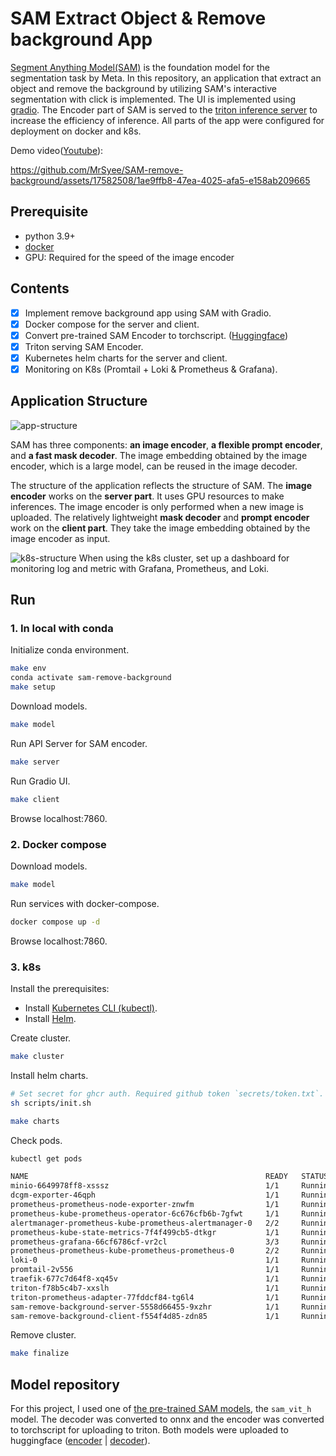 # SAM Extract Object & Remove background App
[Segment Anything Model(SAM)](https://github.com/facebookresearch/segment-anything) is the foundation model for the segmentation task by Meta.
In this repository, an application that extract an object and remove the background by utilizing SAM's interactive segmentation with click is implemented. The UI is implemented using [gradio](https://gradio.app/).
The Encoder part of SAM is served to the [triton inference server](https://github.com/triton-inference-server/server) to increase the efficiency of inference.
All parts of the app were configured for deployment on docker and k8s.

Demo video([Youtube](https://youtu.be/R3BP1GmKroA)):

https://github.com/MrSyee/SAM-remove-background/assets/17582508/1ae9ffb8-47ea-4025-afa5-e158ab209665

## Prerequisite
- python 3.9+
- [docker](https://www.docker.com/)
- GPU: Required for the speed of the image encoder

## Contents
- [x] Implement remove background app using SAM with Gradio.
- [x] Docker compose for the server and client.
- [x] Convert pre-trained SAM Encoder to torchscript. ([Huggingface](https://huggingface.co/khsyee/sam-vit-h-encoder-torchscript/tree/main))
- [x] Triton serving SAM Encoder.
- [x] Kubernetes helm charts for the server and client.
- [x] Monitoring on K8s (Promtail + Loki & Prometheus & Grafana).

## Application Structure
![app-structure](https://github.com/MrSyee/SAM-remove-background/assets/17582508/97ac20d0-a083-499b-bdde-5a3e8b5c662a)

SAM has three components: **an image encoder**, **a flexible prompt encoder**, and **a fast mask decoder**. The image embedding obtained by the image encoder, which is a large model, can be reused in the image decoder.

The structure of the application reflects the structure of SAM. The **image encoder** works on the **server part**. It uses GPU resources to make inferences. The image encoder is only performed when a new image is uploaded.
The relatively lightweight **mask decoder** and **prompt encoder** work on the **client part**. They take the image embedding obtained by the image encoder as input.

![k8s-structure](https://github.com/MrSyee/SAM-remove-background/assets/17582508/53813067-867a-4f3d-993a-61f90024e73b)
When using the k8s cluster, set up a dashboard for monitoring log and metric with Grafana, Prometheus, and Loki.

## Run
### 1. In local with conda
Initialize conda environment.
```bash
make env
conda activate sam-remove-background
make setup
```
Download models.
```bash
make model
```

Run API Server for SAM encoder.
```bash
make server
```

Run Gradio UI.
```bash
make client
```
Browse localhost:7860.

### 2. Docker compose
Download models.
```bash
make model
```

Run services with docker-compose.
```bash
docker compose up -d
```
Browse localhost:7860.

### 3. k8s
Install the prerequisites:
- Install [Kubernetes CLI (kubectl)](https://kubernetes.io/docs/tasks/tools/).
- Install [Helm](https://helm.sh/docs/intro/install/).

Create cluster.
```bash
make cluster
```

Install helm charts.
```bash
# Set secret for ghcr auth. Required github token `secrets/token.txt`.
sh scripts/init.sh

make charts
```

Check pods.
```bash
kubectl get pods

NAME                                                     READY   STATUS    RESTARTS   AGE
minio-6649978ff8-xsssz                                   1/1     Running   0          29h
dcgm-exporter-46qph                                      1/1     Running   0          29h
prometheus-prometheus-node-exporter-znwfm                1/1     Running   0          18h
prometheus-kube-prometheus-operator-6c676cfb6b-7gfwt     1/1     Running   0          18h
alertmanager-prometheus-kube-prometheus-alertmanager-0   2/2     Running   0          18h
prometheus-kube-state-metrics-7f4f499cb5-dtkgr           1/1     Running   0          18h
prometheus-grafana-66cf6786cf-vr2cl                      3/3     Running   0          18h
prometheus-prometheus-kube-prometheus-prometheus-0       2/2     Running   0          18h
loki-0                                                   1/1     Running   0          18h
promtail-2v556                                           1/1     Running   0          18h
traefik-677c7d64f8-xq45v                                 1/1     Running   0          51m
triton-f78b5c4b7-xxslh                                   1/1     Running   0          44m
triton-prometheus-adapter-77fddcf84-tg6l4                1/1     Running   0          44m
sam-remove-background-server-5558d66455-9xzhr            1/1     Running   0          29m
sam-remove-background-client-f554f4d85-zdn85             1/1     Running   0          26m
```

Remove cluster.
```bash
make finalize
```




## Model repository
For this project, I used one of [the pre-trained SAM models](https://github.com/facebookresearch/segment-anything#model-checkpoints), the `sam_vit_h` model. The decoder was converted to onnx and the encoder was converted to torchscript for uploading to triton. Both models were uploaded to huggingface ([encoder](https://huggingface.co/khsyee/sam-vit-h-encoder-torchscript/tree/main) | [decoder](https://huggingface.co/khsyee/sam-vit-h-decoder-onnx-quantized)).
